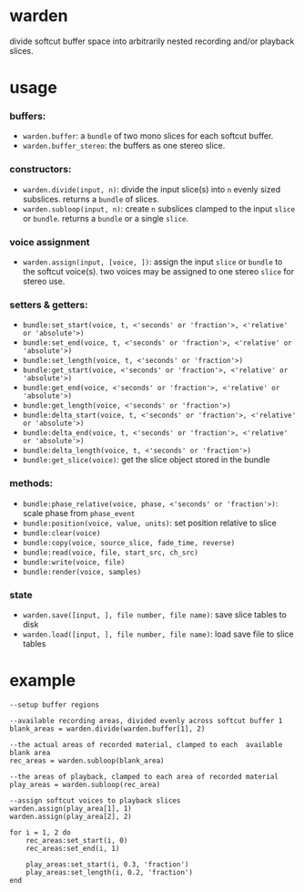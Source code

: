 # warden

divide softcut buffer space into arbitrarily nested recording and/or playback slices.

# usage

### buffers:
- `warden.buffer`: a `bundle` of two mono slices for each softcut buffer.
- `warden.buffer_stereo`: the buffers as one stereo slice.

### constructors:
- `warden.divide(input, n)`: divide the input slice(s) into `n` evenly sized subslices. returns a `bundle` of slices.
- `warden.subloop(input, n)`: create `n` subslices clamped to the input `slice` or `bundle`. returns a `bundle` or a single `slice`.

### voice assignment
- `warden.assign(input, [voice, ])`: assign the input `slice` or `bundle` to the softcut voice(s). two voices may be assigned to one stereo `slice` for stereo use.

### setters & getters:
- `bundle:set_start(voice, t, <'seconds' or 'fraction'>, <'relative' or 'absolute'>)` 
- `bundle:set_end(voice, t, <'seconds' or 'fraction'>, <'relative' or 'absolute'>)` 
- `bundle:set_length(voice, t, <'seconds' or 'fraction'>)` 
- `bundle:get_start(voice, <'seconds' or 'fraction'>, <'relative' or 'absolute'>)` 
- `bundle:get_end(voice, <'seconds' or 'fraction'>, <'relative' or 'absolute'>)` 
- `bundle:get_length(voice, <'seconds' or 'fraction'>)`
- `bundle:delta_start(voice, t, <'seconds' or 'fraction'>, <'relative' or 'absolute'>)` 
- `bundle:delta_end(voice, t, <'seconds' or 'fraction'>, <'relative' or 'absolute'>)` 
- `bundle:delta_length(voice, t, <'seconds' or 'fraction'>)`
- `bundle:get_slice(voice)`: get the slice object stored in the bundle

### methods:
- `bundle:phase_relative(voice, phase, <'seconds' or 'fraction'>)`: scale phase from `phase_event`
- `bundle:position(voice, value, units)`: set position relative to slice
- `bundle:clear(voice)`
- `bundle:copy(voice, source_slice, fade_time, reverse)`
- `bundle:read(voice, file, start_src, ch_src)`
- `bundle:write(voice, file)`
- `bundle:render(voice, samples)`

### state

- `warden.save([input, ], file number, file name)`: save slice tables to disk
- `warden.load([input, ], file number, file name)`: load save file to slice tables

# example
```
--setup buffer regions

--available recording areas, divided evenly across softcut buffer 1
blank_areas = warden.divide(warden.buffer[1], 2)

--the actual areas of recorded material, clamped to each  available blank area
rec_areas = warden.subloop(blank_area)

--the areas of playback, clamped to each area of recorded material
play_areas = warden.subloop(rec_area)

--assign softcut voices to playback slices
warden.assign(play_area[1], 1)
warden.assign(play_area[2], 2)

for i = 1, 2 do
    rec_areas:set_start(i, 0)
    rec_areas:set_end(i, 1)

    play_areas:set_start(i, 0.3, 'fraction')
    play_areas:set_length(i, 0.2, 'fraction')
end
```
